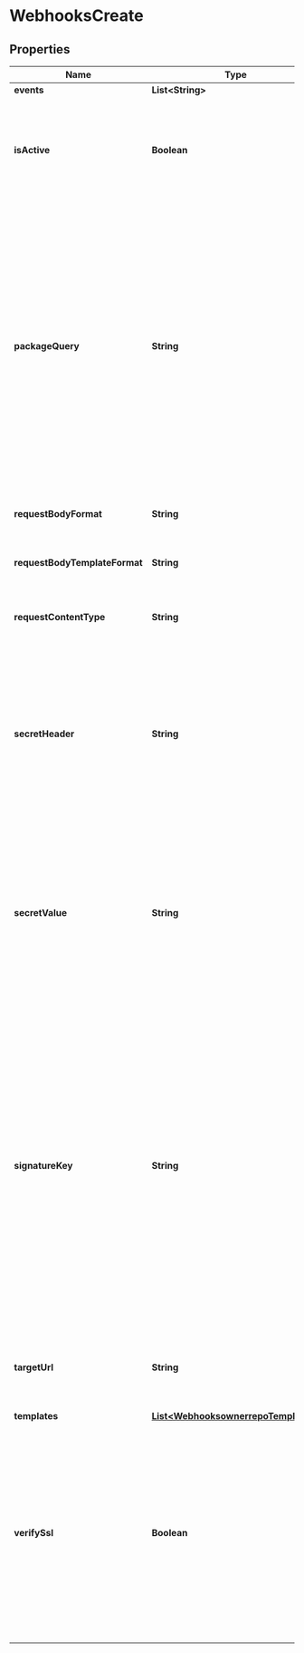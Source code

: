 
# WebhooksCreate

## Properties
Name | Type | Description | Notes
------------ | ------------- | ------------- | -------------
**events** | **List&lt;String&gt;** | None | 
**isActive** | **Boolean** | If enabled, the webhook will trigger on events and send payloads to the configured target URL. |  [optional]
**packageQuery** | **String** | The package-based search query for webhooks to fire. This uses the same syntax as the standard search used for repositories, and also supports boolean logic operators such as OR/AND/NOT and parentheses for grouping. If a package does not match, the webhook will not fire. |  [optional]
**requestBodyFormat** | **String** | The format of the payloads for webhook requests. |  [optional]
**requestBodyTemplateFormat** | **String** | The format of the payloads for webhook requests. |  [optional]
**requestContentType** | **String** | The value that will be sent for the &#39;Content Type&#39; header.  |  [optional]
**secretHeader** | **String** | The header to send the predefined secret in. This must be unique from existing headers or it won&#39;t be sent. You can use this as a form of authentication on the endpoint side. |  [optional]
**secretValue** | **String** | The value for the predefined secret (note: this is treated as a passphrase and is encrypted when we store it). You can use this as a form of authentication on the endpoint side. |  [optional]
**signatureKey** | **String** | The value for the signature key - This is used to generate an HMAC-based hex digest of the request body, which we send as the X-Cloudsmith-Signature header so that you can ensure that the request wasn&#39;t modified by a malicious party (note: this is treated as a passphrase and is encrypted when we store it). |  [optional]
**targetUrl** | **String** | The destination URL that webhook payloads will be POST&#39;ed to. | 
**templates** | [**List&lt;WebhooksownerrepoTemplates&gt;**](WebhooksownerrepoTemplates.md) | None | 
**verifySsl** | **Boolean** | If enabled, SSL certificates is verified when webhooks are sent. It&#39;s recommended to leave this enabled as not verifying the integrity of SSL certificates leaves you susceptible to Man-in-the-Middle (MITM) attacks. |  [optional]



